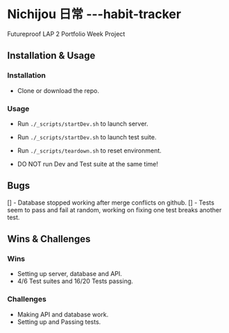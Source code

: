# Nichijou 日常 ---habit-tracker

Futureproof LAP 2 Portfolio Week Project

## Installation & Usage

### Installation

- Clone or download the repo.

### Usage

- Run `./_scripts/startDev.sh` to launch server.
- Run `./_scripts/startDev.sh` to launch test suite.
- Run `./_scripts/teardown.sh` to reset environment.

- DO NOT run Dev and Test suite at the same time!

## Bugs

[] - Database stopped working after merge conflicts on github.
[] - Tests seem to pass and fail at random, working on fixing one test breaks another test.

## Wins & Challenges

### Wins

- Setting up server, database and API.
- 4/6 Test suites and 16/20 Tests passing.

### Challenges

- Making API and database work.
- Setting up and Passing tests.
